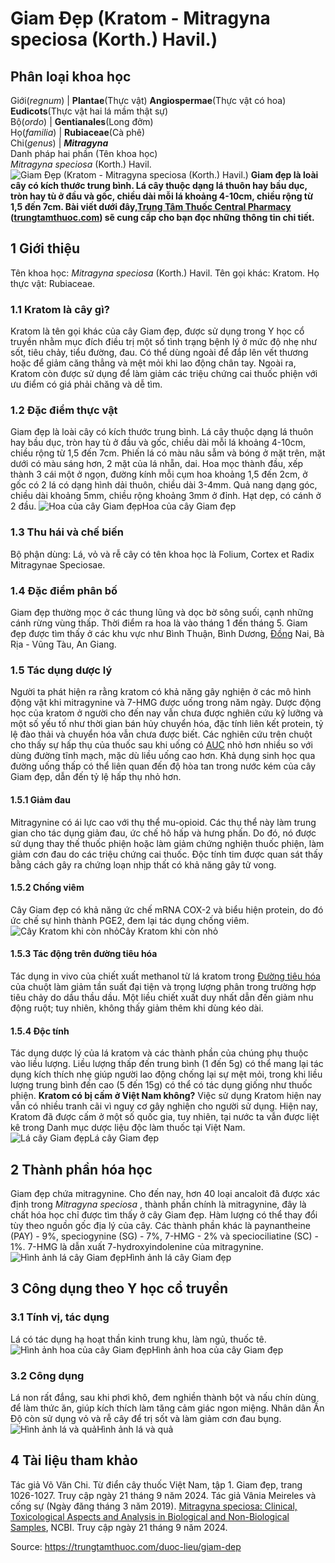 # Giam Đẹp (Kratom - Mitragyna speciosa (Korth.) Havil.)

Phân loại khoa học  
---  
Giới(_regnum_) |  **Plantae**(Thực vật) **Angiospermae**(Thực vật có hoa) **Eudicots**(Thực vật hai lá mầm thật sự)  
Bộ(_ordo_) | **Gentianales**(Long đởm)  
Họ(_familia_) | **Rubiaceae**(Cà phê)  
Chi(_genus_) | **_Mitragyna_**  
Danh pháp hai phần (Tên khoa học)  
_Mitragyna speciosa_ (Korth.) Havil.  
![Giam Đẹp \(Kratom - Mitragyna speciosa \(Korth.\) Havil.\)](https://trungtamthuoc.com/images/others/giam-dep-4343.jpg)
**Giam đẹp là loài cây có kích thước trung bình. Lá cây thuộc dạng lá thuôn hay bầu dục, tròn hay tù ở đầu và gốc, chiều dài mỗi lá khoảng 4-10cm, chiều rộng từ 1,5 đến 7cm. Bài viết dưới đây,[Trung Tâm Thuốc Central Pharmacy](https://trungtamthuoc.com/ "Trung Tâm Thuốc Central Pharmacy") ([trungtamthuoc.com](https://trungtamthuoc.com/ "trungtamthuoc.com")) sẽ cung cấp cho bạn đọc những thông tin chi tiết.**
##  1 Giới thiệu
Tên khoa học: _Mitragyna speciosa_ (Korth.) Havil.
Tên gọi khác: Kratom.
Họ thực vật: Rubiaceae.
### 1.1 Kratom là cây gì?
Kratom là tên gọi khác của cây Giam đẹp, được sử dụng trong Y học cổ truyền nhằm mục đích điều trị một số tình trạng bệnh lý ở mức độ nhẹ như sốt, tiêu chảy, tiểu đường, đau. Có thể dùng ngoài để đắp lên vết thương hoặc để giảm căng thẳng và mệt mỏi khi lao động chân tay. Ngoài ra, Kratom còn được sử dụng để làm giảm các triệu chứng cai thuốc phiện với ưu điểm có giá phải chăng và dễ tìm.
### 1.2 Đặc điểm thực vật
Giam đẹp là loài cây có kích thước trung bình.
Lá cây thuộc dạng lá thuôn hay bầu dục, tròn hay tù ở đầu và gốc, chiều dài mỗi lá khoảng 4-10cm, chiều rộng từ 1,5 đến 7cm. Phiến lá có màu nâu sẫm và bóng ở mặt trên, mặt dưới có màu sáng hơn, 2 mặt của lá nhẵn, dai.
Hoa mọc thành đầu, xếp thành 3 cái một ở ngọn, đường kính mỗi cụm hoa khoảng 1,5 đến 2cm, ở gốc có 2 lá có dạng hình dải thuôn, chiều dài 3-4mm.
Quả nang dạng góc, chiều dài khoảng 5mm, chiều rộng khoảng 3mm ở đỉnh.
Hạt dẹp, có cánh ở 2 đầu.
![Hoa của cây Giam đẹp](https://trungtamthuoc.com/images/item/giam-dep-0.jpg)Hoa của cây Giam đẹp
### 1.3 Thu hái và chế biến
Bộ phận dùng: Lá, vỏ và rễ cây có tên khoa học là Folium, Cortex et Radix Mitragynae Speciosae.
### 1.4 Đặc điểm phân bố
Giam đẹp thường mọc ở các thung lũng và dọc bờ sông suối, cạnh những cánh rừng vùng thấp.
Thời điểm ra hoa là vào tháng 1 đến tháng 5.
Giam đẹp được tìm thấy ở các khu vực như Bình Thuận, Bình Dương, [Đồng](https://trungtamthuoc.com/hoat-chat/dong "Đồng") Nai, Bà Rịa - Vũng Tàu, An Giang.
### 1.5 Tác dụng dược lý
Người ta phát hiện ra rằng kratom có ​​khả năng gây nghiện ở các mô hình động vật khi mitragynine và 7-HMG được uống trong năm ngày. Dược động học của kratom ở người cho đến nay vẫn chưa được nghiên cứu kỹ lưỡng và một số yếu tố như thời gian bán hủy chuyển hóa, đặc tính liên kết protein, tỷ lệ đào thải và chuyển hóa vẫn chưa được biết. Các nghiên cứu trên chuột cho thấy sự hấp thụ của thuốc sau khi uống có [AUC](https://trungtamthuoc.com/bai-viet/dien-tich-duoi-duong-cong-auc-la-gi-cong-thuc-tinh "AUC") nhỏ hơn nhiều so với dùng đường tĩnh mạch, mặc dù liều uống cao hơn. Khả dụng sinh học qua đường uống thấp có thể liên quan đến độ hòa tan trong nước kém của cây Giam đẹp, dẫn đến tỷ lệ hấp thụ nhỏ hơn.
#### 1.5.1 Giảm đau
Mitragynine có ái lực cao với thụ thể mu-opioid. Các thụ thể này làm trung gian cho tác dụng giảm đau, ức chế hô hấp và hưng phấn. Do đó, nó được sử dụng thay thế thuốc phiện hoặc làm giảm chứng nghiện thuốc phiện, làm giảm cơn đau do các triệu chứng cai thuốc.
Độc tính tim được quan sát thấy bằng cách gây ra chứng loạn nhịp thất có khả năng gây tử vong.
#### 1.5.2 Chống viêm
Cây Giam đẹp có khả năng ức chế mRNA COX-2 và biểu hiện protein, do đó ức chế sự hình thành PGE2, đem lại tác dụng chống viêm.
![Cây Kratom khi còn nhỏ](https://trungtamthuoc.com/images/item/giam-dep-5.jpg)Cây Kratom khi còn nhỏ
#### 1.5.3 Tác động trên đường tiêu hóa
Tác dụng in vivo của chiết xuất methanol từ lá kratom trong [Đường tiêu hóa](https://trungtamthuoc.com/thuoc-tieu-hoa "Đường tiêu hóa") của chuột làm giảm tần suất đại tiện và trọng lượng phân trong trường hợp tiêu chảy do dầu thầu dầu. Một liều chiết xuất duy nhất dẫn đến giảm nhu động ruột; tuy nhiên, không thấy giảm thêm khi dùng kéo dài.
#### 1.5.4 Độc tính
Tác dụng dược lý của lá kratom và các thành phần của chúng phụ thuộc vào liều lượng. Liều lượng thấp đến trung bình (1 đến 5g) có thể mang lại tác dụng kích thích nhẹ giúp người lao động chống lại sự mệt mỏi, trong khi liều lượng trung bình đến cao (5 đến 15g) có thể có tác dụng giống như thuốc phiện.
**Kratom có bị cấm ở Việt Nam không?** Việc sử dụng Kratom hiện nay vẫn có nhiều tranh cãi vì nguy cơ gây nghiện cho người sử dụng. Hiện nay, Kratom đã được cấm ở một số quốc gia, tuy nhiên, tại nước ta vẫn được liệt kê trong Danh mục dược liệu độc làm thuốc tại Việt Nam.
![Lá cây Giam đẹp](https://trungtamthuoc.com/images/item/giam-dep-1.jpg)Lá cây Giam đẹp
##  2 Thành phần hóa học
Giam đẹp chứa mitragynine.
Cho đến nay, hơn 40 loại ancaloit đã được xác định trong _Mitragyna speciosa_ , thành phần chính là mitragynine, đây là chất hóa học chỉ được tìm thấy ở cây Giam đẹp. Hàm lượng có thể thay đổi tùy theo nguồn gốc địa lý của cây.
Các thành phần khác là paynantheine (PAY) - 9%, speciogynine (SG) - 7%, 7-HMG - 2% và speciociliatine (SC) - 1%. 7-HMG là dẫn xuất 7-hydroxyindolenine của mitragynine.
![Hình ảnh lá cây Giam đẹp](https://trungtamthuoc.com/images/item/giam-dep-2.jpg)Hình ảnh lá cây Giam đẹp
##  3 Công dụng theo Y học cổ truyền
### 3.1 Tính vị, tác dụng
Lá có tác dụng hạ hoạt thần kinh trung khu, làm ngủ, thuốc tê.
![Hình ảnh hoa của cây Giam đẹp](https://trungtamthuoc.com/images/item/giam-dep-3.jpg)Hình ảnh hoa của cây Giam đẹp
### 3.2 Công dụng
Lá non rất đắng, sau khi phơi khô, đem nghiền thành bột và nấu chín dùng để làm thức ăn, giúp kích thích làm tăng cảm giác ngon miệng.
Nhân dân Ấn Độ còn sử dụng vỏ và rễ cây để trị sốt và làm giảm cơn đau bụng.
![Hình ảnh lá và quả](https://trungtamthuoc.com/images/item/giam-dep-4.jpg)Hình ảnh lá và quả
##  4 Tài liệu tham khảo
Tác giả Võ Văn Chi. Từ điển cây thuốc Việt Nam, tập 1. Giam đẹp, trang 1026-1027. Truy cập ngày 21 tháng 9 năm 2024.
Tác giả Vânia Meireles và cống sự (Ngày đăng tháng 3 năm 2019). [Mitragyna speciosa: Clinical, Toxicological Aspects and Analysis in Biological and Non-Biological Samples](https://www.ncbi.nlm.nih.gov/pmc/articles/PMC6473843/), NCBI. Truy cập ngày 21 tháng 9 năm 2024.


Source: https://trungtamthuoc.com/duoc-lieu/giam-dep